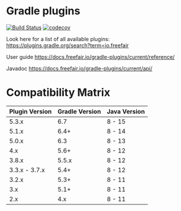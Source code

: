 # Gradle plugins

[![Build Status](https://travis-ci.com/freefair/gradle-plugins.svg?branch=master)](https://travis-ci.com/freefair/gradle-plugins)
[![codecov](https://codecov.io/gh/freefair/gradle-plugins/branch/master/graph/badge.svg)](https://codecov.io/gh/freefair/gradle-plugins)

Look here for a list of all available plugins:
https://plugins.gradle.org/search?term=io.freefair

User guide https://docs.freefair.io/gradle-plugins/current/reference/

Javadoc https://docs.freefair.io/gradle-plugins/current/api/

# Compatibility Matrix

|Plugin Version |Gradle Version |Java Version
|---            |---            |---
|5.3.x          |6.7            |8 - 15
|5.1.x          |6.4+           |8 - 14
|5.0.x          |6.3            |8 - 13
|4.x            |5.6+           |8 - 12
|3.8.x          |5.5.x          |8 - 12
|3.3.x - 3.7.x  |5.4+           |8 - 12
|3.2.x          |5.3+           |8 - 11
|3.x            |5.1+           |8 - 11
|2.x            |4.x            |8 - 11
